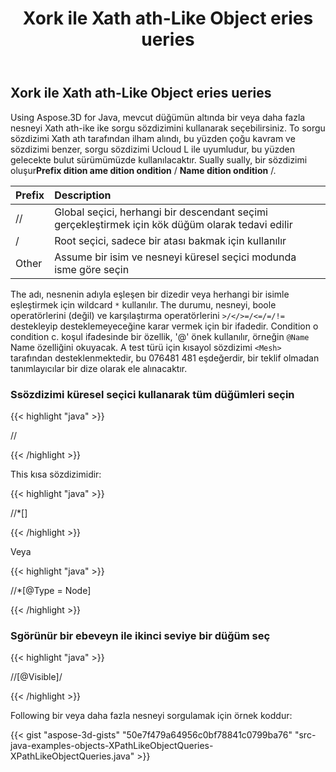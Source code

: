 ﻿---
title: Xork ile Xath ath-Like Object eries ueries
type: docs
weight: 60
url: /tr/java/work-with-xpath-like-object-queries/
description: Using Aspose.3D for Java, mevcut düğümün altında bir veya daha fazla nesneyi Xath ath-ike ike sorgu sözdizimini kullanarak seçebilirsiniz.
---
## **Xork ile Xath ath-Like Object eries ueries**
Using Aspose.3D for Java, mevcut düğümün altında bir veya daha fazla nesneyi Xath ath-ike ike sorgu sözdizimini kullanarak seçebilirsiniz. To sorgu sözdizimi Xath ath tarafından ilham alındı, bu yüzden çoğu kavram ve sözdizimi benzer, sorgu sözdizimi Ucloud L ile uyumludur, bu yüzden gelecekte bulut sürümümüzde kullanılacaktır. Sually sually, bir sözdizimi oluşur**Prefix dition ame dition ondition** / **Name dition ondition** /.

|**Prefix**|**Description**|
|:- |:- |
|// |Global seçici, herhangi bir descendant seçimi gerçekleştirmek için kök düğüm olarak tedavi edilir|
|/|Root seçici, sadece bir atası bakmak için kullanılır|
|Other|Assume bir isim ve nesneyi küresel seçici modunda isme göre seçin|

The adı, nesnenin adıyla eşleşen bir dizedir veya herhangi bir isimle eşleştirmek için wildcard `*` kullanılır. The durumu, nesneyi, boole operatörlerini (değil) ve karşılaştırma operatörlerini `>/</>=/<=/=/!=` destekleyip desteklemeyeceğine karar vermek için bir ifadedir. Condition o condition c. koşul ifadesinde bir özellik, '@' önek kullanılır, örneğin `@Name` Name özelliğini okuyacak. A test türü için kısayol sözdizimi `<Mesh>` tarafından desteklenmektedir, bu 076481 481 eşdeğerdir, bir teklif olmadan tanımlayıcılar bir dize olarak ele alınacaktır.
### **Ssözdizimi küresel seçici kullanarak tüm düğümleri seçin**
{{< highlight "java" >}}

 //<Node>

{{< /highlight >}}

This kısa sözdizimidir:

{{< highlight "java" >}}

 //*[<Node>]

{{< /highlight >}}

Veya

{{< highlight "java" >}}

 //*[@Type = Node]

{{< /highlight >}}
### **Sgörünür bir ebeveyn ile ikinci seviye bir düğüm seç**
{{< highlight "java" >}}

 //<Node>[@Visible]/<Node>

{{< /highlight >}}



Following bir veya daha fazla nesneyi sorgulamak için örnek koddur:

{{< gist "aspose-3d-gists" "50e7f479a64956c0bf78841c0799ba76" "src-java-examples-objects-XPathLikeObjectQueries-XPathLikeObjectQueries.java" >}}
